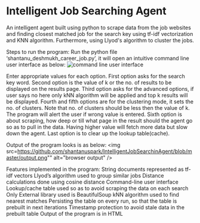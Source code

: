 # Intelligent Job Searching Agent
An intelligent agent built using python to scrape data from the job websites and finding closest matched job for the search key using tf-idf vectorization and KNN algorithm. Furthermore, using Llyod's algorithm to cluster the jobs.

Steps to run the program:
Run the python file ‘shantanu_deshmukh_career_job.py’, it will open an intuitive command line user interface as below:
<img scr="https://github.com/shantanuspark/IntelligentJobSearchinAgent/blob/master/input.png" alt="command line user interface" />

Enter appropriate values for each option.
First option asks for the search key word.
Second option is the value of k or the no. of results to be displayed on the results page.
Third option asks for the advanced options, if user says no here only kNN algorithm will be applied and top k results will be displayed. 
Fourth and fifth options are for the clustering mode, it sets the no. of clusters. Note that no. of clusters should be less then the value of k. The program will alert the user if wrong value is entered.
Sixth option is about scraping, how deep or till what page in the result should the agent go so as to pull in the data. Having higher value will fetch more data but slow down the agent.
Last option is to clear up the lookup table(cache).

Output of the program looks is as below:
<img src=https://github.com/shantanuspark/IntelligentJobSearchinAgent/blob/master/output.png"" alt="browser output" />

Features implemented in the program:
  String documents represented as tf-idf vectors
  Llyod’s algorithm used to group similar jobs
  Distance calculations done using cosine distance
  Command-line user interface
	Lookup/cache table used so as to avoid scraping the data on each search
	Only External library used is BeautifulSoup
	kNN algorithm used to find nearest matches
	Persisting the table on every run, so that the table is prebuilt in next iterations
	Timestamp protection to avoid stale data in the prebuilt table
	Output of the program is in HTML
